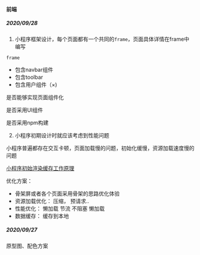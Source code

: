 #### 前端

##### 2020/09/28

1. 小程序框架设计，每个页面都有一个共同的`frame`，页面具体详情在frame中编写

`frame`
- 包含navbar组件
- 包含toolbar
- 包含用户组件（×)

是否能够实现页面组件化

是否采用UI组件

是否采用npm构建

2. 小程序初期设计时就应该考虑到性能问题

小程序普遍都存在交互卡顿，页面加载慢的问题，初始化缓慢，资源加载速度慢的问题

[小程序初始渲染缓存工作原理](https://developers.weixin.qq.com/miniprogram/dev/framework/view/initial-rendering-cache.html)

优化方案：
 - 骨架屏或者各个页面采用骨架的思路优化体验
 - 资源加载优化： 压缩， 预请求..
 - 性能优化： 懒加载 节流 不阻塞 懒加载
 - 数据缓存： 缓存到本地

##### 2020/09/27

原型图、配色方案
